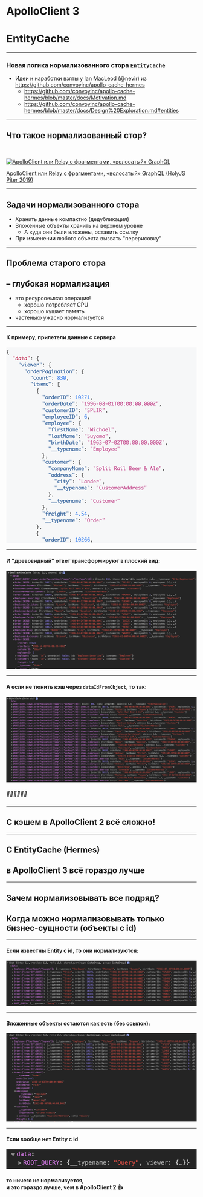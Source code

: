 # ApolloClient 3 <!-- .element: class="grey" -->

# EntityCache

-----

### Новая логика нормализованного стора `EntityCache`

- Идеи и наработки взяты у Ian MacLeod (@nevir) из <https://github.com/convoyinc/apollo-cache-hermes>
  - <https://github.com/convoyinc/apollo-cache-hermes/blob/master/docs/Motivation.md>
  - <https://github.com/convoyinc/apollo-cache-hermes/blob/master/docs/Design%20Exploration.md#entities>

-----

## Что такое нормализованный стор? <!-- .element: class="orange" -->

<br/>

<a href="https://youtu.be/VdoPraj0QqU" target="_blank"><img src="https://img.youtube.com/vi/VdoPraj0QqU/0.jpg" alt="ApolloClient или Relay с фрагментами, «волосатый» GraphQL" style="max-width: 580px" class="plain" /></a>

[ApolloClient или Relay с фрагментами, «волосатый» GraphQL (HolyJS Piter 2019)](https://youtu.be/VdoPraj0QqU)

-----

## Задачи нормализованного стора <!-- .element: class="green" -->

- Хранить данные компактно (дедубликация) <!-- .element: class="fragment" -->
- Вложенные объекты хранить на верхнем уровне <!-- .element: class="fragment" -->
  - А куда они были вложены, оставить ссылку <!-- .element: class="fragment" -->
- При изменении любого объекта вызвать "перерисовку" <!-- .element: class="fragment" -->

-----

## Проблема старого стора

## – глубокая нормализация <!-- .element: class="fragment orange" -->

- это ресурсоемкая операция! <!-- .element: class="fragment red" -->
  - хорошо потребляет CPU <!-- .element: class="fragment red" -->
  - хорошо кушает память <!-- .element: class="fragment red" -->
- частенько ужасно нормализуется <!-- .element: class="fragment red" -->

-----

#### К примеру, прилетели данные с сервера

[![data](./data.png)<!-- .element: style="width: 600px" -->](https://graphql-compose.herokuapp.com/northwind?query=query%20OrderListQuery(%24page%3A%20Int!%2C%20%24perPage%3A%20Int!)%20%7B%0A%20%20viewer%20%7B%0A%20%20%20%20orderPagination(page%3A%20%24page%2C%20perPage%3A%20%24perPage)%20%7B%0A%20%20%20%20%20%20...OrderList_pagination%0A%20%20%20%20%20%20__typename%0A%20%20%20%20%7D%0A%20%20%20%20__typename%0A%20%20%7D%0A%7D%0A%0Afragment%20OrderList_pagination%20on%20OrderPagination%20%7B%0A%20%20count%0A%20%20items%20%7B%0A%20%20%20%20...OrderRow_order%0A%20%20%20%20__typename%0A%20%20%7D%0A%20%20pageInfo%20%7B%0A%20%20%20%20pageCount%0A%20%20%20%20currentPage%0A%20%20%20%20__typename%0A%20%20%7D%0A%20%20__typename%0A%7D%0A%0Afragment%20OrderRow_order%20on%20Order%20%7B%0A%20%20orderID%0A%20%20orderDate%0A%20%20customerID%0A%20%20employeeID%0A%20%20employee%20%7B%0A%20%20%20%20firstName%0A%20%20%20%20lastName%0A%20%20%20%20birthDate%0A%20%20%20%20__typename%0A%20%20%7D%0A%20%20customer%20%7B%0A%20%20%20%20...Customer_data%0A%20%20%20%20__typename%0A%20%20%7D%0A%20%20freight%0A%20%20__typename%0A%7D%0A%0Afragment%20Customer_data%20on%20Customer%20%7B%0A%20%20companyName%0A%20%20address%20%7B%0A%20%20%20%20city%0A%20%20%20%20__typename%0A%20%20%7D%0A%20%20__typename%0A%7D%0A&operationName=OrderListQuery&variables=%7B%22page%22%3A1%2C%22perPage%22%3A10%7D)

-----

#### И "древовидный" ответ трансформируют в плоский вид:

![cache_v2_good](./cache_v2_good.png) <!-- .element: class="plain" -->

-----

#### А если не тюнить кэш через `dataIdFromObject`, то так:

![cache_v2_bad](./cache_v2_bad.png) <!-- .element: class="plain" -->

##### 💩💩💩💩💩💩

-----

## С кэшем в ApolloClient 2 всё сложно! <!-- .element: class="red" -->

-----

## C EntityCache (Hermes) <!-- .element: class="green" -->

## в ApolloClient 3 всё гораздо лучше <!-- .element: class="green" -->

-----

## Зачем нормализовывать все подряд? <!-- .element: class="red" -->

## Когда можно нормализовывать только бизнес-сущности (объекты с id) <!-- .element: class="fragment green" -->

-----

#### Если известны Entity c id, то они нормализуются:

![cache_v3_good](./cache_v3_good.png) <!-- .element: class="plain" -->

-----

#### Вложенные объекты остаются как есть (без ссылок):

![cache_v3_good2](./cache_v3_good2.png) <!-- .element: class="plain" -->

-----

#### Если вообще нет Entity c id

![cache_v3_not_bad](./cache_v3_not_bad.png) <!-- .element: class="plain" -->

#### то ничего не нормализуется, <br/>и это гораздо лучше, чем в ApolloClient 2 👍 <!-- .element: class="fragment green" -->
